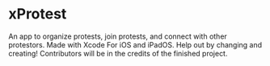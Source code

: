 # xProtest
An app to organize protests, join protests, and connect with other protestors.
Made with Xcode
For iOS and iPadOS.
Help out by changing and creating!
Contributors will be in the credits of the finished project.
